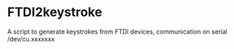FTDI2keystroke
==============

A script to generate keystrokes from FTDI devices, communication on serial /dev/cu.xxxxxxx